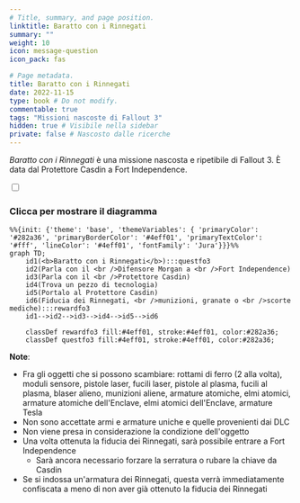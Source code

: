 ```yaml
---
# Title, summary, and page position.
linktitle: Baratto con i Rinnegati
summary: ""
weight: 10
icon: message-question
icon_pack: fas

# Page metadata.
title: Baratto con i Rinnegati
date: 2022-11-15
type: book # Do not modify.
commentable: true
tags: "Missioni nascoste di Fallout 3"
hidden: true # Visibile nella sidebar
private: false # Nascosto dalle ricerche
---
```


<div class="fo3">

*Baratto con i Rinnegati* è una missione nascosta e ripetibile di Fallout 3. È data dal Protettore Casdin a Fort Independence.



<section class="chart-collapse">
<input type="checkbox" name="collapse2" id="handle2">
<h3 class="handle">
<label for="handle2">Clicca per mostrare il diagramma</label>
</h3>
<div class="content">

```mermaid
%%{init: {'theme': 'base', 'themeVariables': { 'primaryColor': '#282a36', 'primaryBorderColor': '#4eff01', 'primaryTextColor': '#fff', 'lineColor': '#4eff01', 'fontFamily': 'Jura'}}}%%
graph TD;
    id1(<b>Baratto con i Rinnegati</b>):::questfo3
    id2(Parla con il <br />Difensore Morgan a <br />Fort Independence)
    id3(Parla con il <br />Protettore Casdin)
    id4(Trova un pezzo di tecnologia)
    id5(Portalo al Protettore Casdin)
    id6(Fiducia dei Rinnegati, <br />munizioni, granate o <br />scorte mediche):::rewardfo3
    id1-->id2-->id3-->id4-->id5-->id6
    
    classDef rewardfo3 fill:#4eff01, stroke:#4eff01, color:#282a36;
    classDef questfo3 fill:#4eff01, stroke:#4eff01, color:#282a36;
```

</div>
</section>

**Note**:
- Fra gli oggetti che si possono scambiare: rottami di ferro (2 alla volta), moduli sensore, pistole laser, fucili laser, pistole al plasma, fucili al plasma, blaser alieno, munizioni aliene, armature atomiche, elmi atomici, armature atomiche dell'Enclave, elmi atomici dell'Enclave, armature Tesla
- Non sono accettate armi e armature uniche e quelle provenienti dai DLC
- Non viene presa in considerazione la condizione dell'oggetto
- Una volta ottenuta la fiducia dei Rinnegati, sarà possibile entrare a Fort Independence
  - Sarà ancora necessario forzare la serratura o rubare la chiave da Casdin
- Se si indossa un'armatura dei Rinnegati, questa verrà immediatamente confiscata a meno di non aver già ottenuto la fiducia dei Rinnegati

</div>